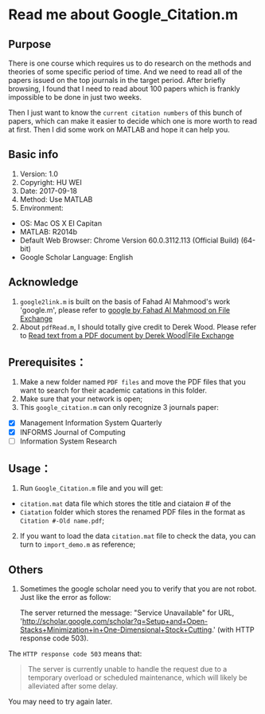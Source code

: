 # Read me about Google_Citation.m 

## Purpose

There is one course which requires us to do research on the methods and theories of some specific period of time. And we need to read all of the papers issued on the top journals in the target period. After briefly browsing, I found that I need to read about 100 papers which is frankly impossible to be done in just two weeks. 

Then I just want to know the `current citation numbers` of this bunch of papers, which can make it easier to decide which one is more worth to read at first. Then I did some work on MATLAB and hope it can help you.

## Basic info

1. Version: 1.0 
2. Copyright: HU WEI
3. Date: 2017-09-18
5. Method: Use MATLAB
6. Environment:
* OS: Mac OS X EI Capitan
* MATLAB: R2014b
* Default Web Browser: Chrome Version 60.0.3112.113 (Official Build) (64-bit)
* Google Scholar Language: English

## Acknowledge

1. `google2link.m` is built on the basis of Fahad Al Mahmood's work 'google.m', please refer to [google by Fahad Al Mahmood on File Exchange](https://www.mathworks.com/matlabcentral/fileexchange/6535-google)
2. About `pdfRead.m`, I should totally give credit to Derek Wood. Please refer to [Read text from a PDF document by Derek Wood|File Exchange](https://www.mathworks.com/matlabcentral/fileexchange/63615-read-text-from-a-pdf-document)

## Prerequisites：

1. Make a new folder named `PDF files` and move the PDF files that you want to search for their academic catations in this folder.
2. Make sure that your network is open;
3. This `google_citation.m` can only recognize 3 journals paper:

- [X] Management Information System Quarterly
- [X] INFORMS Journal of Computing
- [ ] Information System Research

## Usage：

1. Run `Google_Citation.m` file and you will get:

* `citation.mat` data file which stores the title and ciataion # of the 
* `Ciatation` folder which stores the renamed PDF files in the format as `Citation #-Old name.pdf`;

2. If you want to load the data `citation.mat` file to check the data, you can turn to `import_demo.m` as reference;

## Others

1. Sometimes the google scholar need you to verify that you are not robot. Just like the error as follow:

    The server returned the message: "Service Unavailable" for URL,
    'http://scholar.google.com/scholar?q=Setup+and+Open-Stacks+Minimization+in+One-Dimensional+Stock+Cutting.'
    (with HTTP response code 503).

The `HTTP response code 503` means that:

>The server is currently unable to handle the request due to a temporary overload or scheduled maintenance, which will likely be alleviated after some delay.

You may need to try again later.


 

